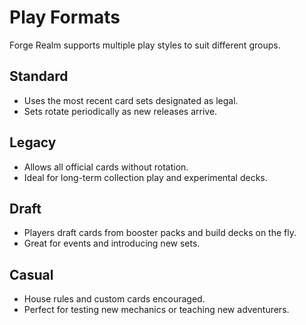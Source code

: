 # Play Formats

Forge Realm supports multiple play styles to suit different groups.

## Standard
- Uses the most recent card sets designated as legal.
- Sets rotate periodically as new releases arrive.

## Legacy
- Allows all official cards without rotation.
- Ideal for long-term collection play and experimental decks.

## Draft
- Players draft cards from booster packs and build decks on the fly.
- Great for events and introducing new sets.

## Casual  
- House rules and custom cards encouraged.
- Perfect for testing new mechanics or teaching new adventurers.
